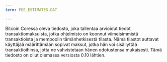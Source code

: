 ```yaml
---
term: FEE_ESTIMATES.DAT

---
```

Bitcoin Coressa oleva tiedosto, joka tallentaa arvioidut tiedot transaktiomaksuista, jotka ohjelmisto on koonnut viimeisimmistä transaktioista ja mempoolin tämänhetkisestä tilasta. Nämä tilastot auttavat käyttäjää määrittämään sopivat maksut, jotka hän voi sisällyttää transaktioihinsa, jotta ne vahvistetaan hänen odotustensa mukaisesti. Tämä tiedosto on ollut olemassa versiosta 0.10 lähtien.
